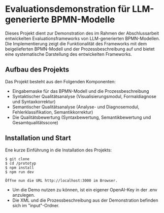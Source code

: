 # Evaluationsdemonstration für LLM-generierte BPMN-Modelle

Dieses Projekt dient zur Demonstration des im Rahmen der Abschlussarbeit entwickelten Evaluationsframeworks von LLM-generierten BPMN-Modellen. 
Die Implementierung zeigt die Funktionalität des Frameworks mit dem beigelieferten BPMN-Modell und der Prozessbeschreibung auf und bietet eine systematische Darstellung des entwickelten Frameworks. 

## Aufbau des Projekts

Das Projekt besteht aus den Folgenden Komponenten: 
- Eingabemaske für das BPMN-Modell und die Prozessbeschreibung
- Syntaktischer Qualitätsanalyse (Visualisierungsmodul, Formaldiagnose und Syntaxkorrektur)
- Semantischer Qualitätsanalyse (Analyse- und Diagnosemodul, Fehlerklassifikation, Semantikkorrektur)
- Die Qualitätsbewertung (Syntaxbewertung, Semantikbewertung und Gesamtqualitätsscore)

## Installation und Start

Ene kurze Einführung in die Installation des Projekts: 
````
$ git clone 
$ cd /prototyp 
$ npm install 
$ npm run dev 

Öffne nun die URL http://localhost:3000 im Browser.
````
- Um die Demo nutzen zu können, ist ein eigener OpenAI-Key in der .env anzulegen. 
- Die XML und die Prozessbeschreibung aus der Demonstration befinden sich im "input"-Ordner.
